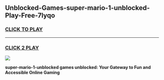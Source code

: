 
## Unblocked-Games-super-mario-1-unblocked-Play-Free-7lyqo
<h3>
<a href="https://premium76.site?title=super-mario-1-unblocked&ref=23A">CLICK TO PLAY</a></h3>
<hr>

<h3>
<a href="https://premium76.site?title=super-mario-1-unblocked&ref=23A">CLICK 2 PLAY</a>
  
</h3>

<a href="https://premium76.site?title=super-mario-1-unblocked&ref=23A"><img src="https://clearcache.store/games.png"></a>


**super-mario-1-unblocked games unblocked: Your Gateway to Fun and Accessible Online Gaming**
